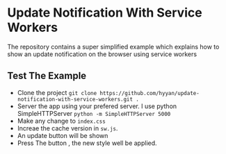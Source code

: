 # Update Notification With Service Workers

The repository contains a super simplified example which explains how
to show an update notification on the browser using service workers

## Test The Example 

* Clone the project 
    `git clone https://github.com/hyyan/update-notification-with-service-workers.git .`
* Server the app using your prefered server. I use python SimpleHTTPServer
    `python -m SimpleHTTPServer 5000`
* Make any change to `index.css`
* Increae the cache version in `sw.js`.
* An update button will be shown 
* Press The button , the new style well be applied.


